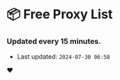 # :package: Free Proxy List
### Updated every 15 minutes.

- Last updated: `2024-07-30 06:58`

:heart:
